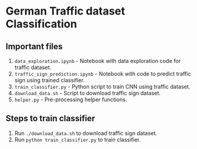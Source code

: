 # German Traffic dataset Classification

## Important files
1. `data_exploration.ipynb` - Notebook with data exploration code for traffic dataset.   
2. `traffic_sign_prediction.ipynb` - Notebook with code to predict traffic sign using trained classifier.  
3. `train_classifier.py` - Python script to train CNN using traffic dataset.  
4. `download_data.sh` - Script to download traffic sign dataset.  
5. `helper.py` - Pre-processing helper functions.  

## Steps to train classifier

1. Run `./download_data.sh` to download traffic sign dataset.
2. Run `python train_classifier.py` to train classifier.
